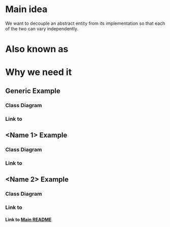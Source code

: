 # Main idea
We want to decouple an abstract entity from its implementation so that
each of the two can vary independently.

# Also known as

# Why we need it

## Generic Example
### Class Diagram

### Link to 

## <Name 1> Example
### Class Diagram

### Link to 

## <Name 2> Example
### Class Diagram

### Link to 


#### Link to [Main README](../../README.md)